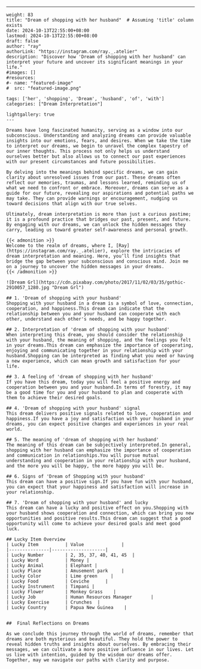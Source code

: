 ---
    weight: 83
    title: "Dream of shopping with her husband"  # Assuming 'title' column exists
    date: 2024-10-13T22:55:00+08:00
    lastmod: 2024-10-13T22:55:00+08:00
    draft: false
    author: "ray"
    authorLink: "https://instagram.com/ray._.atelier"
    description: "Discover how 'Dream of shopping with her husband' can interpret your future and uncover its significant meanings in your life."
    #images: []
    #resources:
    #- name: "featured-image"
    #  src: "featured-image.png"
    
    tags: ['her', 'shopping', 'Dream', 'husband', 'of', 'with']
    categories: ["Dream Interpretation"]
    
    lightgallery: true
    ---
    
    Dreams have long fascinated humanity, serving as a window into our subconscious. Understanding and analyzing dreams can provide valuable insights into our emotions, fears, and desires. When we take the time to interpret our dreams, we begin to unravel the complex tapestry of our inner thoughts. This process not only helps us understand ourselves better but also allows us to connect our past experiences with our present circumstances and future possibilities.
    
    By delving into the meanings behind specific dreams, we can gain clarity about unresolved issues from our past. These dreams often reflect our memories, traumas, and lessons learned, reminding us of what we need to confront or embrace. Moreover, dreams can serve as a guide for our future, revealing our aspirations and potential paths we may take. They can provide warnings or encouragement, nudging us toward decisions that align with our true selves.
    
    Ultimately, dream interpretation is more than just a curious pastime; it is a profound practice that bridges our past, present, and future. By engaging with our dreams, we can unlock the hidden messages they carry, leading us toward greater self-awareness and personal growth.
    
    {{< admonition >}}
    Welcome to the realm of dreams, where I, [Ray](https://instagram.com/ray._.atelier), explore the intricacies of dream interpretation and meaning. Here, you’ll find insights that bridge the gap between your subconscious and conscious mind. Join me on a journey to uncover the hidden messages in your dreams.
    {{< /admonition >}}
    
    ![Dream Grl](https://cdn.pixabay.com/photo/2017/11/02/03/35/gothic-2910057_1280.jpg "Dream Grl")
    
    ## 1. 'Dream of shopping with your husband'
    Shopping with your husband in a dream is a symbol of love, connection, cooperation, and happiness.This dream can indicate that the relationship between you and your husband can cooperate with each other, understand each other's needs, and be happy together.
    
    ## 2. Interpretation of 'dream of shopping with your husband'
    When interpreting this dream, you should consider the relationship with your husband, the meaning of shopping, and the feelings you felt in your dreams.This dream can emphasize the importance of cooperating, enjoying and communicating together in your relationship with your husband.Shopping can be interpreted as finding what you need or having a new experience, which can mean growth and satisfaction for your life.
    
    ## 3. A feeling of 'dream of shopping with her husband'
    If you have this dream, today you will feel a positive energy and cooperation between you and your husband.In terms of forestry, it may be a good time for you and your husband to plan and cooperate with them to achieve their desired goals.
    
    ## 4. 'Dream of shopping with your husband' signal
    This dream delivers positive signals related to love, cooperation and happiness.If you have a joy and satisfaction with your husband in your dreams, you can expect positive changes and experiences in your real world.
    
    ## 5. The meaning of 'dream of shopping with her husband'
    The meaning of this dream can be subjectively interpreted.In general, shopping with her husband can emphasize the importance of cooperation and communication in relationships.You will pursue mutual understanding and cooperation in your relationship with your husband, and the more you will be happy, the more happy you will be.
    
    ## 6. Signs of 'Dream of Shopping with your husband'
    This dream can have a positive sign.If you have fun with your husband, you can expect that your happiness and satisfaction will increase in your relationship.
    
    ## 7. 'Dream of shopping with your husband' and lucky
    This dream can have a lucky and positive effect on you.Shopping with your husband shows cooperation and connection, which can bring you new opportunities and positive results.This dream can suggest that a good opportunity will come to achieve your desired goals and meet good luck.
    
    ## Lucky Item Overview
    | Lucky Item          | Value              |
    |---------------|--------------------|
    | Lucky Number        | 2, 35, 37, 40, 41, 45  |
    | Lucky Word          | Money |
    | Lucky Animal        | Elephant |
    | Lucky Place         | Amusement park     |
    | Lucky Color         | Lime green     |
    | Lucky Food          | Ceviche      |
    | Lucky Instrument    | Timpani |
    | Lucky Flower        | Monkey Grass    |
    | Lucky Job           | Human Resources Manager       |
    | Lucky Exercise      | Crunches  |
    | Lucky Country       | Papua New Guinea    |
    
    
    ##  Final Reflections on Dreams
    
    As we conclude this journey through the world of dreams, remember that dreams are both mysterious and beautiful. They hold the power to reveal hidden truths and insights about ourselves. By embracing their messages, we can cultivate a more positive influence in our lives. Let us live with intention, guided by the wisdom our dreams offer. Together, may we navigate our paths with clarity and purpose.
    